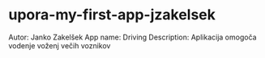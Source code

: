 # upora-my-first-app-jzakelsek
Autor: Janko Zakelšek
App name: Driving
Description: Aplikacija omogoča vodenje voženj večih voznikov
